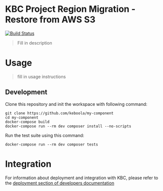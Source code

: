 # KBC Project Region Migration - Restore from AWS S3

[![Build Status](https://travis-ci.org/keboola/app-project-restore.svg?branch=master)](https://travis-ci.org/keboola/app-project-restore)

> Fill in description

# Usage

> fill in usage instructions

## Development
 
Clone this repository and init the workspace with following command:

```
git clone https://github.com/keboola/my-component
cd my-component
docker-compose build
docker-compose run --rm dev composer install --no-scripts
```

Run the test suite using this command:

```
docker-compose run --rm dev composer tests
```
 
# Integration

For information about deployment and integration with KBC, please refer to the [deployment section of developers documentation](https://developers.keboola.com/extend/component/deployment/) 
